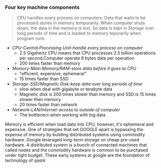 ### Four key machine components

>CPU handles every process on computers. 
>Data that waits to be processed stores in memory temporarily. When computer shuts down, the data in the memory is lost.
>So data is kept in *Storage* over long periods of time and is loaded to memory teporarily when program runs.

+ *CPU-Central Processing Unit-handle every process on computer*
  + 2.5 Gigahertz CPU means that CPU processes 2.5 billion operations per second,Computer operate 8 bytes data per operation
  + 200 times faster than memory
+ *Memory-Main Memory/RAM-store data before it goes to CPU*
  + "efficient, expensive, ephemeral"
  + 15 times faster than SSD
+ *Storage-SSD/Magnetic Disk-keep data over long periods of time*
  + slow when deal with gigabyte or terabyte data
  + Magnetic disk is 200 times slower than memory and SSD is 15 times slower then memory.
  + 20 times faster than network
+ *Network-LAN/Internet-access to outside of computer*
  + The bottlenect when working with big data

Memory is efficient when load data into CPU, however, it's ephemeral and expensive. One of strategies that set GOOGLE apart is bypassing the expense of memory by building distributed systems using commodity hardware. Google leveraged long-term storage on cheap pre-used hardware.
A distributed system is a bunch of connected machines that called nodes and the commodity hardware is common to be purchased under tight budget. These early systems at google are the foundation of technology of *spark*
